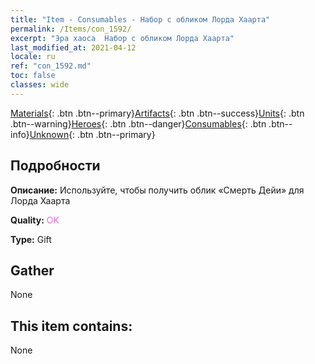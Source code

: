 ```yaml
---
title: "Item - Consumables - Набор с обликом Лорда Хаарта"
permalink: /Items/con_1592/
excerpt: "Эра хаоса  Набор с обликом Лорда Хаарта"
last_modified_at: 2021-04-12
locale: ru
ref: "con_1592.md"
toc: false
classes: wide
---
```

 [Materials](/ru/Items/){: .btn .btn--primary}[Artifacts](/ru/Items/Artifacts/){: .btn .btn--success}[Units](/ru/Items/Units/){: .btn .btn--warning}[Heroes](/ru/Items/Heroes/){: .btn .btn--danger}[Consumables](/ru/Items/Consumables/){: .btn .btn--info}[Unknown](/ru/Items/Unknown/){: .btn .btn--primary}

## Подробности
 **Описание:** Используйте, чтобы получить облик «Смерть Дейи» для Лорда Хаарта

 **Quality:** <span style="color: #DA70D6">OK</span>

 **Type:** Gift

## Gather

  None

## This item contains:

  None

